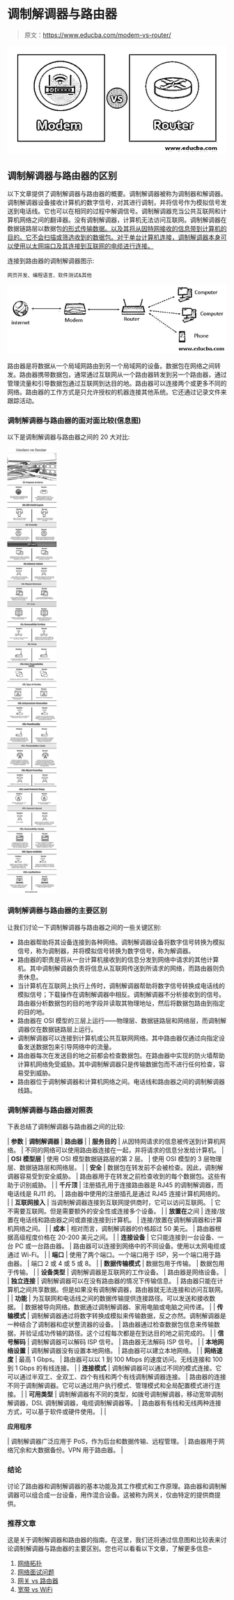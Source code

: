 # 调制解调器与路由器

> 原文：<https://www.educba.com/modem-vs-router/>

![Modem vs Router](img/5945d1e7cd6dbd5650d98d31eefb1e36.png)



## 调制解调器与路由器的区别

以下文章提供了调制解调器与路由器的概要。调制解调器被称为调制器和解调器。调制解调器设备接收计算机的数字信号，对其进行调制，并将信号作为模拟信号发送到电话线。它也可以在相同的过程中解调信号。调制解调器充当公共互联网和计算机网络之间的翻译器。没有调制解调器，计算机无法访问互联网。调制解调器在数据链路层以数据包[的形式传输数据。以及其将从因特网接收的信息带到计算机的目的。它不会扫描或筛选收到的数据包。对于单台计算机连接，调制解调器本身可以使用以太网端口及其连接到互联网的电缆进行连接。](https://www.educba.com/data-link-layer/)

连接到路由器的调制解调器图示:

<small>网页开发、编程语言、软件测试&其他</small>

![Modem vs Router diagram](img/b6483df755cf516ec189f3862338c37c.png)



路由器是将数据从一个局域网路由到另一个局域网的设备。数据包在网络之间转发。路由器携带数据包，通常通过互联网从一个路由器转发到另一个路由器，通过管理流量和引导数据包通过互联网到达目的地。路由器可以连接两个或更多不同的网络。路由器的工作方式是只允许授权的机器连接其他系统。它还通过记录文件来跟踪活动。

### 调制解调器与路由器的面对面比较(信息图)

以下是调制解调器与路由器之间的 20 大对比:

![Modem vs Router info](img/0cc3b08cfd6e1bf057f18970d63b5acf.png)



### 调制解调器与路由器的主要区别

让我们讨论一下调制解调器与路由器之间的一些关键区别:

*   路由器帮助将其设备连接到各种网络。调制解调器设备将数字信号转换为模拟信号，称为调制器，并将模拟信号转换为数字信号，称为解调器。
*   路由器的职责是将从一台计算机接收到的信息分发到网络中请求的其他计算机。其中调制解调器负责将信息从互联网传送到所请求的网络，而路由器则负责休息。
*   当计算机在互联网上执行上传时，调制解调器帮助将数字信号转换成电话线的模拟信号；下载操作在调制解调器中相反。调制解调器不分析接收到的信号。路由器分析数据包的目的地字段并读取其物理地址，然后将数据包路由到指定的目的地。
*   路由器在 OSI 模型的三层上运行——物理层、数据链路层和网络层，而调制解调器仅在数据链路层上运行。
*   调制解调器可以连接到计算机或公共互联网网络。其中路由器仅通过向指定设备发送数据包来引导网络中的流量。
*   路由器每次在发送目的地之前都会检查数据包。在路由器中实现的防火墙帮助计算机网络免受威胁。其中调制解调器只是传输数据包而不进行任何检查，容易受到威胁。
*   路由器位于调制解调器和计算机网络之间。电话线和路由器之间的调制解调器线路。

### 调制解调器与路由器对照表

下表总结了调制解调器与路由器之间的比较:

| **参数** | **调制解调器** | **路由器** |
| **服务目的** | 从因特网请求的信息被传送到计算机网络。 | 不同的网络可以使用路由器连接在一起，并将请求的信息分发给计算机。 |
| **OSI 模型层** | 使用 OSI 模型数据链路层的第 2 层。 | 使用 OSI 模型的 3 层物理层、数据链路层和网络层。 |
| **安全** | 数据包在转发前不会被检查。因此，调制解调器容易受到安全威胁。 | 路由器用于在转发之前检查收到的每个数据包。这些有助于识别威胁。 |
| **千斤顶** | 注册插孔用于连接路由器是 RJ45 的调制解调器，而电话线是 RJ11 的。 | 路由器中使用的注册插孔是通过 RJ45 连接计算机网络的。 |
| **互联网接入** | 当调制解调器连接到互联网提供商时，它可以访问互联网。 | 它不需要互联网。但是需要额外的安全性或连接多个设备。 |
| **放置在**之间 | 连接/放置在电话线和路由器之间或直接连接到计算机。 | 连接/放置在调制解调器和计算机网络之间。 |
| **成本** | 相对而言，调制解调器的价格超过 50 美元。 | 路由器根据高级程度价格在 20-200 美元之间。 |
| **连接设备** | 它只能连接到一台设备、一台 PC 或一台路由器。 | 路由器可以连接到网络中的不同设备。使用以太网电缆或通过 Wi-Fi。 |
| **端口** | 使用了两个端口。一个端口用于 ISP，另一个端口用于路由器。 | 端口 2 或 4 或 5 或 8。 |
| **数据传输模式** | 数据包用于传输。 | 数据包用于传输。 |
| **设备类型** | 调制解调器是互联网的工作设备。 | 路由器是网络设备。 |
| **独立连接** | 调制解调器可以在没有路由器的情况下传输信息。 | 路由器只能在计算机之间共享数据。但是如果没有调制解调器，路由器就无法连接和访问互联网。 |
| **功能** | 为互联网和电话线之间的数据传输提供连接路径。可以发送和接收数据。 | 数据被导向网络。数据通过调制解调器、家用电脑或电脑之间传递。 |
| **传输模式** | 调制解调器通过将数字转换成模拟来传输数据，反之亦然。调制解调器是一种结合了调制器和症状整流器的设备。 | 路由器通过检查数据包信息来传输数据，并验证成功传输的路径。这个过程每次都是在到达目的地之前完成的。 |
| **信号解码** | 调制解调器可以解码 ISP 信号。 | 路由器无法解码 ISP 信号。 |
| **本地网络设置** | 调制解调器没有设置本地网络。 | 路由器可以建立本地网络。 |
| **网络速度** | 最高 1 Gbps。 | 路由器可以以 1 到 100 Mbps 的速度访问。无线连接和 100 到 1 Gbps 的有线连接。 |
| **连接模式** | 调制解调器可以通过不同的模式连接。它可以通过半双工、全双工、四个有线和两个有线调制解调器连接。 | 路由器的连接不同于调制解调器。它可以通过用户执行模式、管理模式和全局配置模式进行连接。 |
| **可用类型** | 调制解调器有不同的类型，如拨号调制解调器，移动宽带调制解调器，DSL 调制解调器，电缆调制解调器等。 | 路由器有有线和无线两种连接方式，可以基于软件或硬件使用。 |
|  

**应用程序**

 | 调制解调器广泛应用于 PoS，作为后台和数据传输、远程管理。 | 路由器用于网络冗余和大数据备份。VPN 用于路由器。 |

### 结论

讨论了路由器和调制解调器的基本功能及其工作模式和工作原理。路由器和调制解调器可以组合成一台设备，用作混合设备。这被称为网关，仅由特定的提供商提供。

### 推荐文章

这是关于调制解调器和路由器的指南。在这里，我们还将通过信息图和比较表来讨论调制解调器与路由器的主要区别。您也可以看看以下文章，了解更多信息–

1.  [网络拓扑](https://www.educba.com/network-topologies/)
2.  [网络面试问题](https://www.educba.com/networking-interview-questions/)
3.  [网关 vs 路由器](https://www.educba.com/gateway-vs-router/)
4.  [宽带 vs WiFi](https://www.educba.com/broadband-vs-wifi/)





